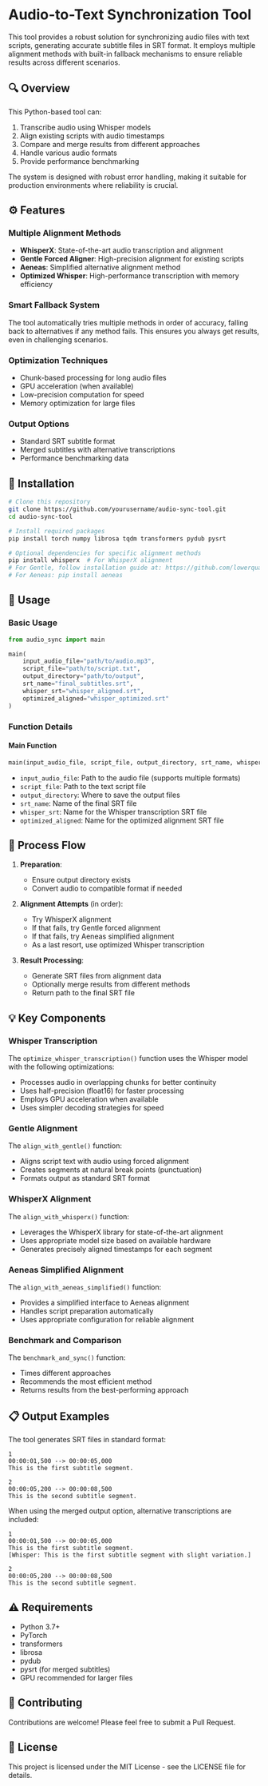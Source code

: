 # Audio-to-Text Synchronization Tool

This tool provides a robust solution for synchronizing audio files with text scripts, generating accurate subtitle files in SRT format. It employs multiple alignment methods with built-in fallback mechanisms to ensure reliable results across different scenarios.

## 🔍 Overview

This Python-based tool can:

1. Transcribe audio using Whisper models
2. Align existing scripts with audio timestamps
3. Compare and merge results from different approaches
4. Handle various audio formats
5. Provide performance benchmarking

The system is designed with robust error handling, making it suitable for production environments where reliability is crucial.

## ⚙️ Features

### Multiple Alignment Methods
- **WhisperX**: State-of-the-art audio transcription and alignment
- **Gentle Forced Aligner**: High-precision alignment for existing scripts
- **Aeneas**: Simplified alternative alignment method
- **Optimized Whisper**: High-performance transcription with memory efficiency

### Smart Fallback System
The tool automatically tries multiple methods in order of accuracy, falling back to alternatives if any method fails. This ensures you always get results, even in challenging scenarios.

### Optimization Techniques
- Chunk-based processing for long audio files
- GPU acceleration (when available)
- Low-precision computation for speed
- Memory optimization for large files

### Output Options
- Standard SRT subtitle format
- Merged subtitles with alternative transcriptions
- Performance benchmarking data

## 🔧 Installation

```bash
# Clone this repository
git clone https://github.com/yourusername/audio-sync-tool.git
cd audio-sync-tool

# Install required packages
pip install torch numpy librosa tqdm transformers pydub pysrt

# Optional dependencies for specific alignment methods
pip install whisperx  # For WhisperX alignment
# For Gentle, follow installation guide at: https://github.com/lowerquality/gentle
# For Aeneas: pip install aeneas
```

## 🚀 Usage

### Basic Usage

```python
from audio_sync import main

main(
    input_audio_file="path/to/audio.mp3",
    script_file="path/to/script.txt",
    output_directory="path/to/output",
    srt_name="final_subtitles.srt",
    whisper_srt="whisper_aligned.srt",
    optimized_aligned="whisper_optimized.srt"
)
```

### Function Details

#### Main Function
```python
main(input_audio_file, script_file, output_directory, srt_name, whisper_srt, optimized_aligned)
```
- `input_audio_file`: Path to the audio file (supports multiple formats)
- `script_file`: Path to the text script file
- `output_directory`: Where to save the output files
- `srt_name`: Name of the final SRT file
- `whisper_srt`: Name for the Whisper transcription SRT file
- `optimized_aligned`: Name for the optimized alignment SRT file

## 🔄 Process Flow

1. **Preparation**:
   - Ensure output directory exists
   - Convert audio to compatible format if needed

2. **Alignment Attempts** (in order):
   - Try WhisperX alignment
   - If that fails, try Gentle forced alignment
   - If that fails, try Aeneas simplified alignment
   - As a last resort, use optimized Whisper transcription

3. **Result Processing**:
   - Generate SRT files from alignment data
   - Optionally merge results from different methods
   - Return path to the final SRT file

## 💡 Key Components

### Whisper Transcription

The `optimize_whisper_transcription()` function uses the Whisper model with the following optimizations:
- Processes audio in overlapping chunks for better continuity
- Uses half-precision (float16) for faster processing
- Employs GPU acceleration when available
- Uses simpler decoding strategies for speed

### Gentle Alignment

The `align_with_gentle()` function:
- Aligns script text with audio using forced alignment
- Creates segments at natural break points (punctuation)
- Formats output as standard SRT format

### WhisperX Alignment

The `align_with_whisperx()` function:
- Leverages the WhisperX library for state-of-the-art alignment
- Uses appropriate model size based on available hardware
- Generates precisely aligned timestamps for each segment

### Aeneas Simplified Alignment

The `align_with_aeneas_simplified()` function:
- Provides a simplified interface to Aeneas alignment
- Handles script preparation automatically
- Uses appropriate configuration for reliable alignment

### Benchmark and Comparison

The `benchmark_and_sync()` function:
- Times different approaches
- Recommends the most efficient method
- Returns results from the best-performing approach

## 📋 Output Examples

The tool generates SRT files in standard format:

```
1
00:00:01,500 --> 00:00:05,000
This is the first subtitle segment.

2
00:00:05,200 --> 00:00:08,500
This is the second subtitle segment.
```

When using the merged output option, alternative transcriptions are included:

```
1
00:00:01,500 --> 00:00:05,000
This is the first subtitle segment.
[Whisper: This is the first subtitle segment with slight variation.]

2
00:00:05,200 --> 00:00:08,500
This is the second subtitle segment.
```

## ⚠️ Requirements

- Python 3.7+
- PyTorch
- transformers
- librosa
- pydub
- pysrt (for merged subtitles)
- GPU recommended for larger files

## 🤝 Contributing

Contributions are welcome! Please feel free to submit a Pull Request.

## 📄 License

This project is licensed under the MIT License - see the LICENSE file for details.

